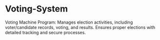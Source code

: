 # Voting-System
Voting Machine Program: Manages election activities, including voter/candidate records, voting, and results. Ensures proper elections with detailed tracking and secure processes.
